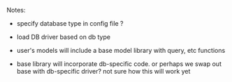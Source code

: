 Notes:

- specify database type in config file ?
- load DB driver based on db type

- user's models will include a base model library with query, etc functions
- base library will incorporate db-specific code. or perhaps we swap out base with db-specific driver? not sure how this will work yet
